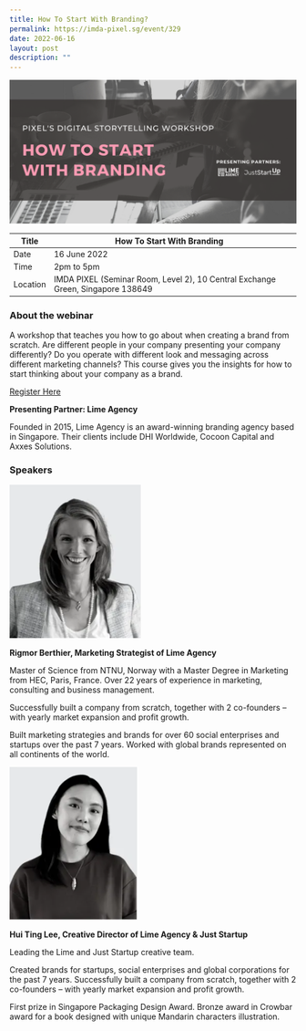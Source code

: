 ```yaml
---
title: How To Start With Branding?
permalink: https://imda-pixel.sg/event/329
date: 2022-06-16
layout: post
description: ""
---
```

![Alt text for image on Isomer site](/images/digital-storytelling/howtostartwithbranding.png)

| Title | How To Start With Branding | | 
| -------- | -------- | --------| 
| Date  | 16 June 2022  | 
| Time  | 2pm to 5pm  |
| Location  | IMDA PIXEL (Seminar Room, Level 2), 10 Central Exchange Green, Singapore 138649 |

### About the webinar 

A workshop that teaches you how to go about when creating a brand from scratch. Are different people in your company presenting your company differently? Do you operate with different look and messaging across different marketing channels? This course gives you the insights for how to start thinking about your company as a brand. 

[Register Here](https://imda-pixel.sg/event/329)

**Presenting Partner: Lime Agency**

Founded in 2015, Lime Agency is an award-winning branding agency based in Singapore. Their clients include DHI Worldwide, Cocoon Capital and Axxes Solutions.

### Speakers 

![Alt text for image on Isomer site](/images/digital-storytelling/rigmorlime.png)

**Rigmor Berthier, Marketing Strategist of Lime Agency**

Master of Science from NTNU, Norway with a Master Degree in Marketing from HEC, Paris, France. Over 22 years of experience in marketing, consulting and business management.

Successfully built a company from scratch, together with 2 co-founders – with yearly market expansion and profit growth.

Built marketing strategies and brands for over 60 social enterprises and startups over the past 7 years. Worked with global brands represented on all continents of the world.

![Alt text for image on Isomer site](/images/digital-storytelling/huitinglime.png)

**Hui Ting Lee, Creative Director of Lime Agency & Just Startup**

Leading the Lime and Just Startup creative team.

Created brands for startups, social enterprises and global corporations for the past 7 years. Successfully built a company from scratch, together with 2 co-founders – with yearly market expansion and profit growth.

First prize in Singapore Packaging Design Award. Bronze award in Crowbar award for a book designed with unique Mandarin characters illustration.